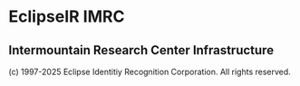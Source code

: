 # EclipseIR IMRC
## Intermountain Research Center Infrastructure

(c) 1997-2025 Eclipse Identitiy Recognition Corporation. All rights reserved.

